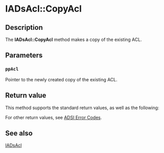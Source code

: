 # IADsAcl::CopyAcl

## Description

The **IADsAcl::CopyAcl** method makes a copy of the existing ACL.

## Parameters

### `ppAcl`

Pointer to the newly created copy of the existing ACL.

## Return value

This method supports the standard return values, as well as the following:

For other return values, see [ADSI Error Codes](https://learn.microsoft.com/windows/desktop/ADSI/adsi-error-codes).

## See also

[IADsAcl](https://learn.microsoft.com/windows/desktop/api/iads/nn-iads-iadsacl)